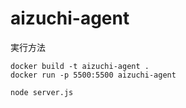 # aizuchi-agent

実行方法
```
docker build -t aizuchi-agent .
docker run -p 5500:5500 aizuchi-agent
```

```
node server.js
```




